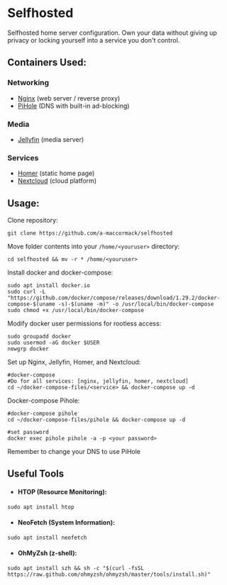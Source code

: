 # Selfhosted

Selfhosted home server configuration. Own your data without giving up privacy or locking yourself into a service you don't control.

## Containers Used:

### Networking
* [Nginx](https://hub.docker.com/_/nginx) (web server / reverse proxy)
* [PiHole](https://hub.docker.com/r/pihole/pihole/) (DNS with built-in ad-blocking)

### Media
* [Jellyfin](https://hub.docker.com/r/linuxserver/jellyfin) (media server)

### Services
* [Homer](https://hub.docker.com/r/b4bz/homer) (static home page)
* [Nextcloud](https://hub.docker.com/r/linuxserver/nextcloud) (cloud platform)


## Usage:
Clone repository: 
```
git clone https://github.com/a-maccormack/selfhosted
```

Move folder contents into your ```/home/<youruser>``` directory:
```
cd selfhosted && mv -r * /home/<youruser>
```
Install docker and docker-compose:
```
sudo apt install docker.io
sudo curl -L "https://github.com/docker/compose/releases/download/1.29.2/docker-compose-$(uname -s)-$(uname -m)" -o /usr/local/bin/docker-compose
sudo chmod +x /usr/local/bin/docker-compose
```
Modify docker user permissions for rootless access:
```
sudo groupadd docker
sudo usermod -aG docker $USER
newgrp docker
```
Set up Nginx, Jellyfin, Homer, and Nextcloud:
```
#docker-compose 
#Do for all services: [nginx, jellyfin, homer, nextcloud]
cd ~/docker-compose-files/<service> && docker-compose up -d
```
Docker-compose Pihole:
```
#docker-compose pihole
cd ~/docker-compose-files/pihole && docker-compose up -d

#set password
docker exec pihole pihole -a -p <your password>
```
Remember to change your DNS to use PiHole

## Useful Tools
* #### HTOP (Resource Monitoring): 
```
sudo apt install htop
```
* #### NeoFetch (System Information): 
```
sudo apt install neofetch
```
* #### OhMyZsh (z-shell):
```
sudo apt install szh && sh -c "$(curl -fsSL https://raw.github.com/ohmyzsh/ohmyzsh/master/tools/install.sh)"
```
